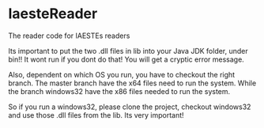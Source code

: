 IaesteReader
============

The reader code for IAESTEs readers

Its important to put the two .dll files in lib into your Java JDK folder, under bin!!
It wont run if you dont do that! You will get a cryptic error message.

Also, dependent on which OS you run, you have to checkout the right branch.
The master branch have the x64 files need to run the system.
While the branch windows32 have the x86 files needed to run the system.

So if you run a windows32, please clone the project, checkout windows32 and use those .dll files from the lib.
Its very important!